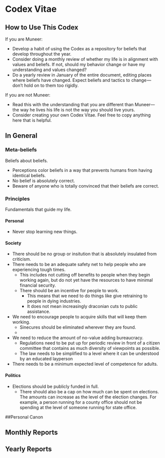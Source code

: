 # Codex Vitae

## How to Use This Codex

If you are Muneer:

- Develop a habit of using the Codex as a repository for beliefs that develop throughout the year.
- Consider doing a monthly review of whether my life is in alignment with values and beliefs. If not, should my behavior change or have my understanding and values changed?
- Do a yearly review in January of the entire document, editing places where beliefs have changed. Expect beliefs and tactics to change — don’t hold on to them too rigidly.

If you are not Muneer:

- Read this with the understanding that you are different than Muneer— the way he lives his life is not the way you should live yours.
- Consider creating your own Codex Vitae. Feel free to copy anything here that is helpful.

## In General

### Meta-beliefs

Beliefs about beliefs.

* Perceptions color beliefs in a way that prevents humans from having identical beliefs.
* No belief is absolutely correct.
* Beware of anyone who is totally convinced that their beliefs are correct.

### Principles
Fundamentals that guide my life.

#### Personal
* Never stop learning new things.

#### Society
* There should be no group or insitution that is absolutely insulated from criticism.
* There needs to be an adequate safety net to help people who are experiencing tough times.
  * This includes not cutting off benefits to people when they begin working again, but do not yet have the resources to have minimal financial security.
  * There should be an incentive for people to work.
    * This means that we need to do things like give retraining to people in dying industries.
    * It does not mean increasingly draconian cuts to public assistance.
* We need to encourage people to acquire skills that will keep them working.
  * Sinecures should be eliminated wherever they are found.
  * 
* We need to reduce the amount of no-value adding bureaucracy.
  * Regulations need to be put up for periodic review in front of a citizen committee that contains as much diversity of viewpoints as possible.
  * The law needs to be simplified to a level where it can be understood by an educated layperson 
* There needs to be a minimum expected level of competence for adults.

#### Politics
* Elections should be publicly funded in full.
  * There should also be a cap on how much can be spent on elections. The amounts can increase as the level of the election changes. For example, a person running for a county office should not be spending at the level of someone running for state office.

##Personal Canon

## Monthly Reports

## Yearly Reports
